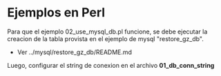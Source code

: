 # Ejemplos en Perl

Para que el ejemplo 02_use_mysql_db.pl funcione, se debe ejecutar la creacion de la tabla provista en el ejemplo de mysql "restore_gz_db".

* Ver ../mysql/restore_gz_db/README.md

Luego, configurar el string de conexion en el archivo **01_db_conn_string**

